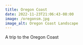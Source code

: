 ```yaml
---
title: Oregon Coast
date: 2022-11-23T21:06:43-08:00
image: /oregonsm.jpg
image_alt: Oregon Coast Landscape
---
```


A trip to the Oregon Coast
